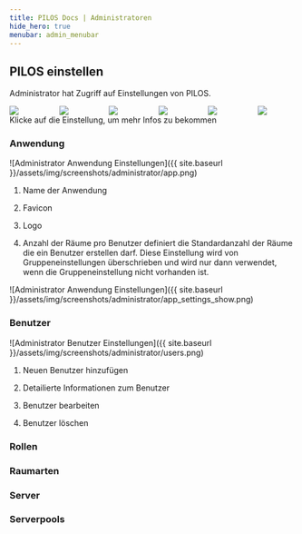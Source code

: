 ```yaml
---
title: PILOS Docs | Administratoren
hide_hero: true
menubar: admin_menubar
---
```


## PILOS einstellen

Administrator hat Zugriff auf Einstellungen von PILOS.
<div class="columns is-multiline is-8">
    <div class="column is-one-third">
        <a href="#anwendung">
            <img src="{{ site.baseurl }}/assets/img/screenshots/administrator/settings/settings_app.png"/>
        </a>
    </div>
    <div class="column is-one-third">
        <a href="#benutzer">
            <img src="{{ site.baseurl }}/assets/img/screenshots/administrator/settings/settings_user.png"/>
        </a>
    </div>
    <div class="column is-one-third">
        <a href="#rollen">
            <img src="{{ site.baseurl }}/assets/img/screenshots/administrator/settings/settings_roles.png"/>
        </a>
    </div>
    <div class="column is-one-third">
        <a href="#raumarten">
            <img src="{{ site.baseurl }}/assets/img/screenshots/administrator/settings/settings_room_types.png"/>
        </a>
    </div>
    <div class="column is-one-third">
        <a href="#server">
            <img src="{{ site.baseurl }}/assets/img/screenshots/administrator/settings/settings_server.png"/>
        </a>
    </div>
    <div class="column is-one-third">
        <a href="#serverpools">
            <img src="{{ site.baseurl }}/assets/img/screenshots/administrator/settings/settings_server_pools.png"/>
        </a>
    </div>    
</div>
Klicke auf die Einstellung, um mehr Infos zu bekommen


### Anwendung
![Administrator Anwendung Einstellungen]({{ site.baseurl }}/assets/img/screenshots/administrator/app.png)

1. Name der Anwendung

2. Favicon

3. Logo 

4. Anzahl der Räume pro Benutzer definiert die Standardanzahl der Räume die ein Benutzer erstellen darf. Diese Einstellung wird von Gruppeneinstellungen überschrieben und wird nur dann verwendet, wenn die Gruppeneinstellung nicht vorhanden ist.

![Administrator Anwendung Einstellungen]({{ site.baseurl }}/assets/img/screenshots/administrator/app_settings_show.png)

### Benutzer
![Administrator Benutzer Einstellungen]({{ site.baseurl }}/assets/img/screenshots/administrator/users.png)

1. Neuen Benutzer hinzufügen

2. Detailierte Informationen zum Benutzer

3. Benutzer bearbeiten

4. Benutzer löschen

### Rollen


### Raumarten


### Server


### Serverpools 